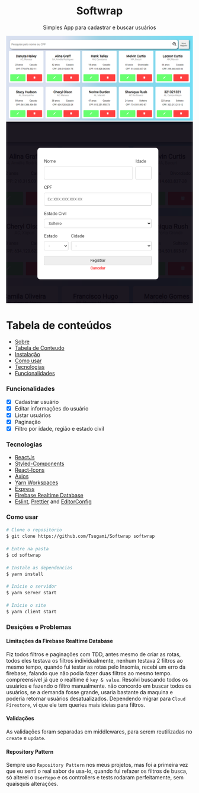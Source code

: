 <h1 align="center">Softwrap</h1>
<p align="center">Simples App para cadastrar e buscar usuários</p>

![Pagina Principal](.github/screenshots/cards.png)
![Formulário de Cadastrar e Atualizar usuário](.github/screenshots/form.png)

Tabela de conteúdos
=================
<!--ts-->
   * [Sobre](#Sobre)
   * [Tabela de Conteudo](#tabela-de-conteudo)
   * [Instalação](#instalacao)
   * [Como usar](#como-usar)
   * [Tecnologias](#Tecnologias)
   * [Funcionalidades](#Funcionalidades)
<!--te-->

### Funcionalidades
- [x] Cadastrar usuário
- [x] Editar informações do usuário
- [x] Listar usuários
- [x] Paginação
- [x] Filtro por idade, região e estado civil

### Tecnologias
- [ReactJs](https://pt-br.reactjs.org/)
- [Styled-Components](https://styled-components.com/)
- [React-Icons](https://react-icons.github.io/react-icons/)
- [Axios](https://github.com/axios/axios)
- [Yarn Workspaces](https://classic.yarnpkg.com/en/docs/workspaces/)
- [Express](https://expressjs.com/)
- [Firebase Realtime Database](https://firebase.google.com/docs/database?hl=pt-br)
- [Eslint](https://eslint.org/), [Prettier](https://prettier.io/) and [EditorConfig](https://editorconfig.org/)


### Como usar
````bash
# Clone o repositório
$ git clone https://github.com/Tsugami/Softwrap softwrap

# Entre na pasta
$ cd softwrap

# Instale as dependencias
$ yarn install

# Inicie o servidor
$ yarn server start

# Inicie o site
$ yarn client start
````

### Desições e Problemas
#### Limitações da Firebase Realtime Database
Fiz todos filtros e paginações com TDD, antes mesmo de criar as rotas, todos eles testava os filtros individualmente, nenhum testava 2 filtros ao mesmo tempo, quando fui testar as rotas pelo Insomia, recebi um erro da firebase, falando que não podia fazer duas filtros ao mesmo tempo. compreensivel já que o realtime é `key & value`. Resolvi buscando todos os usuários e fazendo o filtro manualmente. não concordo em buscar todos os usuários, se a demanda fosse grande, usaria bastante da maquina e poderia retornar usuários desatualizados. Dependendo migrar para `Cloud Firestore`, vi que ele tem queries mais ideias para filtros.
#### Validações
As validações foram separadas em middlewares, para serem reutilizadas no `create` e `update`.

#### Repository Pattern
Sempre uso `Repository Pattern` nos meus projetos, mas foi a primeira vez que eu senti o real sabor de usa-lo, quando fui refazer os filtros de busca, só alterei o `UserRepo` e os controllers e tests rodaram perfeitamente, sem quaisquis alterações.


